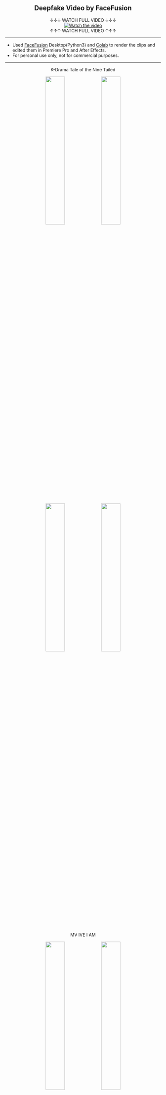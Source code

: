 <h2 align="center">Deepfake Video by FaceFusion</h1>
</div>
<div align="center">
↓↓↓ WATCH FULL VIDEO ↓↓↓
</div>
<div align="center">
  <a href="https://drive.google.com/file/d/1NNEGFWzZyVxgcNPbppts-q4He07HkFVr/view?usp=drive_link">
    <img src="https://img.youtube.com/vi/bPXr-vtWd2U/0.jpg" alt="Watch the video">
  </a>
</div>
<div align="center">
↑↑↑ WATCH FULL VIDEO ↑↑↑ 
</div>

---

- Used [FaceFusion](https://docs.facefusion.io/) Desktop(Python3) and [Colab](https://colab.research.google.com/github/ardha27/FaceFusion-Colab/blob/main/FaceFusion_Colab.ipynb) to render the clips and edited them in Premiere Pro and After Effects.
- For personal use only, not for commercial purposes.

---

<div align="center">
K-Drama Tale of the Nine Tailed
</div>
<p align="center">
  <img src="https://github.com/Pwang0722/test/assets/136808262/4015e22b-0823-479b-8692-fbed8533e2eb" width="35%" style="display:inline-block">
  <img src="https://github.com/Pwang0722/test/assets/136808262/69de4394-590a-45fb-951d-6bcf6eed29ae" width="35%" style="display:inline-block">
</p>
<p align="center">
  <img src="https://github.com/Pwang0722/test/assets/136808262/a07f8f07-e2df-477e-b026-8edd5778eb60" width="35%" style="display:inline-block;">
  <img src="https://github.com/Pwang0722/test/assets/136808262/3be2995f-2cfe-4ecd-b250-105c3d930de9" width="35%" style="display:inline-block;">
<p style="margin-bottom: 20px;"></p>

<div align="center">
MV IVE I AM
</div>
<p align="center">
  <img src="https://github.com/Pwang0722/Deepfake_Video_by_FaceFusion/assets/136808262/134f732c-f2c7-40c7-b6c2-cd1f421d2597" width="35%" style="display:inline-block;">
  <img src="https://github.com/Pwang0722/Deepfake_Video_by_FaceFusion/assets/136808262/63c12d31-c585-4d8d-a6f2-ba2f3937a07b" width="35%" style="display:inline-block;">
</p>
<p align="center">
  <img src="https://github.com/Pwang0722/test/assets/136808262/356ce218-8b21-400c-9541-5bc99ee15de8" width="35%" style="display:inline-block;">
  <img src="https://github.com/Pwang0722/test/assets/136808262/a06dfed6-629d-4332-b3f4-4abc7da7f529" width="35%" style="display:inline-block;">
<p style="margin-bottom: 20px;"></p>

<div align="center">
MV BTS DNA
</div>
<p align="center">
  <img src="https://github.com/Pwang0722/Deepfake_Video_by_FaceFusion/assets/136808262/4b58f159-d175-4f20-a956-475f86a7e4c8" width="35%" style="display:inline-block;">
  <img src="https://github.com/Pwang0722/Deepfake_Video_by_FaceFusion/assets/136808262/1b01d760-ea53-4413-bc3c-c5cea9687d2a" width="35%" style="display:inline-block;">
<p style="margin-bottom: 20px;"></p>

<div align="center">
MV PSY New Face
</div>
<p align="center">
  <img src="https://github.com/Pwang0722/Deepfake_Video_by_FaceFusion/assets/136808262/1b004483-f225-4a25-98dc-c265cbf7b18d" width="35%" style="display:inline-block;">
  <img src="https://github.com/Pwang0722/Deepfake_Video_by_FaceFusion/assets/136808262/6f919c66-5fd5-43b6-97e6-5fe9dadaef82" width="35%" style="display:inline-block;">
<p style="margin-bottom: 20px;"></p>


